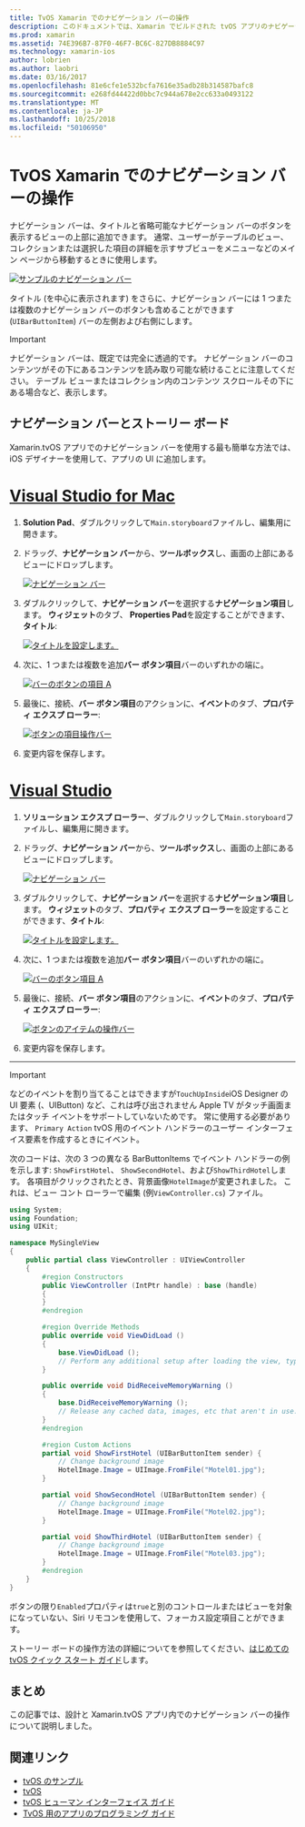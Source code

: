 ```yaml
---
title: TvOS Xamarin でのナビゲーション バーの操作
description: このドキュメントでは、Xamarin でビルドされた tvOS アプリのナビゲーション バーを操作する方法について説明します。 ストーリー ボードのナビゲーション バーを設定し、これらのボタンからのイベントに応答がについて説明します。
ms.prod: xamarin
ms.assetid: 74E396B7-87F0-46F7-BC6C-827DB8884C97
ms.technology: xamarin-ios
author: lobrien
ms.author: laobri
ms.date: 03/16/2017
ms.openlocfilehash: 81e6cfe1e532bcfa7616e35adb28b314587bafc8
ms.sourcegitcommit: e268fd44422d0bbc7c944a678e2cc633a0493122
ms.translationtype: MT
ms.contentlocale: ja-JP
ms.lasthandoff: 10/25/2018
ms.locfileid: "50106950"
---
```

# <a name="working-with-tvos-navigation-bars-in-xamarin"></a>TvOS Xamarin でのナビゲーション バーの操作

ナビゲーション バーは、タイトルと省略可能なナビゲーション バーのボタンを表示するビューの上部に追加できます。 通常、ユーザーがテーブルのビュー、コレクションまたは選択した項目の詳細を示すサブビューをメニューなどのメイン ページから移動するときに使用します。

[![](navigation-bars-images/navbar01.png "サンプルのナビゲーション バー")](navigation-bars-images/navbar01.png#lightbox)

タイトル (を中心に表示されます) をさらに、ナビゲーション バーには 1 つまたは複数のナビゲーション バーのボタンも含めることができます (`UIBarButtonItem`) バーの左側および右側にします。

> [!IMPORTANT]
> ナビゲーション バーは、既定では完全に透過的です。 ナビゲーション バーのコンテンツがその下にあるコンテンツを読み取り可能な続けることに注意してください。 テーブル ビューまたはコレクション内のコンテンツ スクロールその下にある場合など、表示します。

<a name="Navigation-Bars-and-Storyboards" />

## <a name="navigation-bars-and-storyboards"></a>ナビゲーション バーとストーリー ボード

Xamarin.tvOS アプリでのナビゲーション バーを使用する最も簡単な方法では、iOS デザイナーを使用して、アプリの UI に追加します。

# <a name="visual-studio-for-mactabmacos"></a>[Visual Studio for Mac](#tab/macos)

1. **Solution Pad**、ダブルクリックして`Main.storyboard`ファイルし、編集用に開きます。
1. ドラッグ、**ナビゲーション バー**から、**ツールボックス**し、画面の上部にあるビューにドロップします。 

    [![](navigation-bars-images/navbar02.png "ナビゲーション バー")](navigation-bars-images/navbar02.png#lightbox)
1. ダブルクリックして、**ナビゲーション バー**を選択する**ナビゲーション項目**します。 **ウィジェット**のタブ、 **Properties Pad**を設定することができます、**タイトル**: 

    [![](navigation-bars-images/navbar03.png "タイトルを設定します。")](navigation-bars-images/navbar03.png#lightbox)
1. 次に、1 つまたは複数を追加**バー ボタン項目**バーのいずれかの端に。 

    [![](navigation-bars-images/navbar04.png "バーのボタンの項目 A")](navigation-bars-images/navbar04.png#lightbox)
1. 最後に、接続、**バー ボタン項目**のアクションに、**イベント**のタブ、**プロパティ エクスプ ローラー**: 

    [![](navigation-bars-images/navbar05.png "ボタンの項目操作バー")](navigation-bars-images/navbar05.png#lightbox)
1. 変更内容を保存します。


# <a name="visual-studiotabwindows"></a>[Visual Studio](#tab/windows)


1. **ソリューション エクスプ ローラー**、ダブルクリックして`Main.storyboard`ファイルし、編集用に開きます。
1. ドラッグ、**ナビゲーション バー**から、**ツールボックス**し、画面の上部にあるビューにドロップします。 

    [![](navigation-bars-images/navbar02-vs.png "ナビゲーション バー")](navigation-bars-images/navbar02-vs.png#lightbox)
1. ダブルクリックして、**ナビゲーション バー**を選択する**ナビゲーション項目**します。 **ウィジェット**のタブ、**プロパティ エクスプ ローラー**を設定することができます、**タイトル**: 

    [![](navigation-bars-images/navbar03-vs.png "タイトルを設定します。")](navigation-bars-images/navbar03-vs.png#lightbox)
1. 次に、1 つまたは複数を追加**バー ボタン項目**バーのいずれかの端に。 

    [![](navigation-bars-images/navbar04-vs.png "バーのボタン項目 A")](navigation-bars-images/navbar04-vs.png#lightbox)
1. 最後に、接続、**バー ボタン項目**のアクションに、**イベント**のタブ、**プロパティ エクスプ ローラー**: 

    [![](navigation-bars-images/navbar05-vs.png "ボタンのアイテムの操作バー")](navigation-bars-images/navbar05-vs.png#lightbox)
1. 変更内容を保存します。


-----

> [!IMPORTANT]
> などのイベントを割り当てることはできますが`TouchUpInside`iOS Designer の UI 要素 (、UIButton) など、これは呼び出されません Apple TV がタッチ画面またはタッチ イベントをサポートしていないためです。 常に使用する必要があります、 `Primary Action` tvOS 用のイベント ハンドラーのユーザー インターフェイス要素を作成するときにイベント。

次のコードは、次の 3 つの異なる BarButtonItems でイベント ハンドラーの例を示します: `ShowFirstHotel`、 `ShowSecondHotel`、および`ShowThirdHotel`します。 各項目がクリックされたとき、背景画像`HotelImage`が変更されました。 これは、ビュー コント ローラーで編集 (例`ViewController.cs`) ファイル。

```csharp
using System;
using Foundation;
using UIKit;

namespace MySingleView
{
    public partial class ViewController : UIViewController
    {
        #region Constructors
        public ViewController (IntPtr handle) : base (handle)
        {
        }
        #endregion

        #region Override Methods
        public override void ViewDidLoad ()
        {
            base.ViewDidLoad ();
            // Perform any additional setup after loading the view, typically from a nib.
        }

        public override void DidReceiveMemoryWarning ()
        {
            base.DidReceiveMemoryWarning ();
            // Release any cached data, images, etc that aren't in use.
        }
        #endregion

        #region Custom Actions
        partial void ShowFirstHotel (UIBarButtonItem sender) {
            // Change background image
            HotelImage.Image = UIImage.FromFile("Motel01.jpg");
        }

        partial void ShowSecondHotel (UIBarButtonItem sender) {
            // Change background image
            HotelImage.Image = UIImage.FromFile("Motel02.jpg");
        }

        partial void ShowThirdHotel (UIBarButtonItem sender) {
            // Change background image
            HotelImage.Image = UIImage.FromFile("Motel03.jpg");
        }
        #endregion
    }
}
```

ボタンの限り`Enabled`プロパティは`true`と別のコントロールまたはビューを対象になっていない、Siri リモコンを使用して、フォーカス設定項目ことができます。

ストーリー ボードの操作方法の詳細についてを参照してください、[はじめての tvOS クイック スタート ガイド](~/ios/tvos/get-started/hello-tvos.md)します。 

<a name="Summary" />

## <a name="summary"></a>まとめ

この記事では、設計と Xamarin.tvOS アプリ内でのナビゲーション バーの操作について説明しました。



## <a name="related-links"></a>関連リンク

- [tvOS のサンプル](https://developer.xamarin.com/samples/tvos/all/)
- [tvOS](https://developer.apple.com/tvos/)
- [tvOS ヒューマン インターフェイス ガイド](https://developer.apple.com/tvos/human-interface-guidelines/)
- [TvOS 用のアプリのプログラミング ガイド](https://developer.apple.com/library/prerelease/tvos/documentation/General/Conceptual/AppleTV_PG/)
